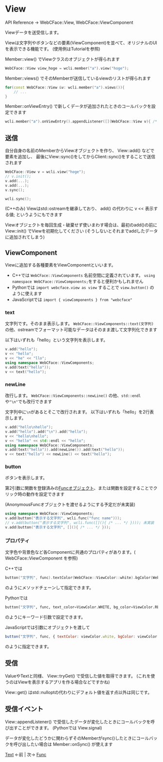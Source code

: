 # View

API Reference → WebCFace::View, WebCFace::ViewComponent

Viewデータを送受信します。

Viewは文字列やボタンなどの要素(ViewComponent)を並べて、オリジナルのUIを表示できる機能です。
(使用例はTutorialを参照)

Member::view() でViewクラスのオブジェクトが得られます
```cpp
WebCFace::View view_hoge = wcli.member("a").view("hoge");
```

Member::views() でそのMemberが送信しているviewのリストが得られます
```cpp
for(const WebCFace::View &v: wcli.member("a").views()){
	// ...
}
```

Member::onViewEntry() で新しくデータが追加されたときのコールバックを設定できます
```cpp
wcli.member("a").onViewEntry().appendListener([](WebCFace::View v){ /* ... */ });
```

## 送信

自分自身の名前のMemberからViewオブジェクトを作り、
View::add() などで要素を追加し、
最後にView::sync()をしてからClient::sync()をすることで送信されます
```cpp
WebCFace::View v = wcli.view("hoge");
// v.init();
v.add(...);
v.add(...);
v.sync();

wcli.sync();
```

(C++のみ) Viewはstd::ostreamを継承しており、 add() の代わりに v << 表示する値; というようにもできます

Viewオブジェクトを毎回生成・破棄せず使いまわす場合は、最初のadd()の前に View::init() でViewを初期化してください
(そうしないとそれまでaddしたデータに追加されてしまう)

## ViewComponent
Viewに追加する各種要素をViewComponentといいます。

* C++では `WebCFace::ViewComponents` 名前空間に定義されています。 `using namespace WebCFace::ViewComponents;`をすると便利かもしれません
* Pythonでは `import webcface.view as view` することで `view.button()` のように使えます
* JavaScriptでは `import { viewComponents } from "webcface"`

### text
文字列です。そのまま表示します。
`WebCFace::ViewComponents::text(文字列)` の他、ostreamでフォーマット可能なデータはそのまま渡して文字列化できます

以下はいずれも「hello」という文字列を表示します。
```cpp
v.add("hello");
v << "hello";
v << "he" << "llo";
using namespace WebCFace::ViewComponents;
v.add(text("hello"));
v << text("hello");
```

### newLine
改行します。
`WebCFace::ViewComponents::newLine()` の他、`std::endl`や`"\n"`でも改行できます

文字列中に`\n`があるとそこで改行されます。
以下はいずれも「hello」を2行表示します。
```cpp
v.add("hello\nhello");
v.add("hello").add("\n").add("hello");
v << "hello\nhello";
v << "hello" << std::endl << "hello";
using namespace WebCFace::ViewComponents;
v.add(text("hello")).add(newLine()).add(text("hello"));
v << text("hello") << newLine() << text("hello");
```

### button
ボタンを表示します。

第2引数に関数を登録済みの[Funcオブジェクト](./30_func.md)、または関数を設定することでクリック時の動作を設定できます

(AnonymousFuncオブジェクトを渡せるようにする予定だが未実装)
```cpp
using namespace WebCFace::ViewComponents;
v.add(button("表示する文字列", wcli.func("func name")));
// v.add(button("表示する文字列", wcli.func([](){ /* ... */ }))); 未実装
v.add(button("表示する文字列", [](){ /* ... */ }));
```

### プロパティ
文字色や背景色など各Componentに共通のプロパティがあります。( WebCFace::ViewComponent を参照)

C++では
```cpp
button("文字列", func).textColor(WebCFace::ViewColor::white).bgColor(WebCFace::ViewColor::red)
```
のようにメソッドチェーンして指定できます。

Pythonでは
```python
button("文字列", func, text_color=ViewColor.WHITE, bg_color=ViewColor.RED)
```
のようにキーワード引数で設定できます。

JavaScriptでは引数にオブジェクトを渡して
```js
button("文字列", func, { textColor: viewColor.white, bgColor: viewColor.red })
```
のように指定できます。

## 受信

ValueやTextと同様、 View::tryGet() で受信した値を取得できます。
(これを使うのはViewを表示するアプリを作る場合などですかね)

View::get() はstd::nulloptの代わりにデフォルト値を返す点以外は同じです。

## 受信イベント

View::appendListener() で受信したデータが変化したときにコールバックを呼び出すことができます。
(Pythonでは View.signal)

データが変化したどうかに関わらずそのMemberがsync()したときにコールバックを呼び出したい場合は Member::onSync() が使えます

[Text](./11_text.md) ←前 | 次→ [Func](./30_func.md)
